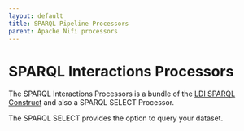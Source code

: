 ```yaml
---
layout: default
title: SPARQL Pipeline Processors
parent: Apache Nifi processors
---
```


# SPARQL Interactions Processors




The SPARQL Interactions Processors is a bundle of the [LDI SPARQL Construct](../../core/ldi-transformers/sparql-construct) and also a SPARQL SELECT Processor.

The SPARQL SELECT provides the option to query your dataset.
